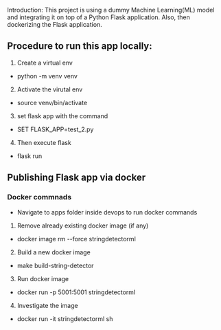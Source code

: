 Introduction:
This project is using a dummy Machine Learning(ML) model and integrating it on top of a Python Flask application.
Also, then dockerizing the Flask application.

## Procedure to run this app locally:
1. Create a virtual env
- python -m venv venv
2. Activate the virutal env
- source venv/bin/activate
3. set flask app with the command
- SET FLASK_APP=test_2.py
4. Then execute flask
- flask run


## Publishing Flask app via docker
### Docker commnads
- Navigate to apps folder inside devops to run docker commands

1. Remove already existing docker image (if any)
- docker image rm --force stringdetectorml
2. Build a new docker image
- make build-string-detector
3.  Run docker image
- docker run -p 5001:5001 stringdetectorml
4. Investigate the image
- docker run -it stringdetectorml sh
